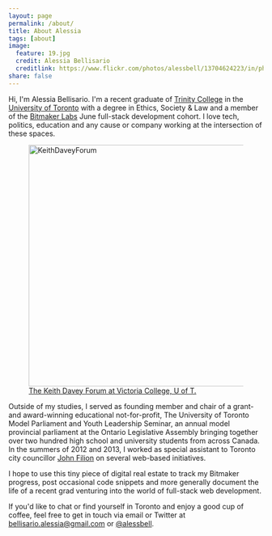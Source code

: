 ```yaml
---
layout: page
permalink: /about/
title: About Alessia
tags: [about]
image:
  feature: 19.jpg
  credit: Alessia Bellisario
  creditlink: https://www.flickr.com/photos/alessbell/13704624223/in/photostream/
share: false
---
```


Hi, I'm Alessia Bellisario. I'm a recent graduate of [Trinity College](http://www.trinity.utoronto.ca/) in the [University of Toronto](http://www.utoronto.ca/) with a degree in Ethics, Society & Law  and a member of the [Bitmaker Labs](http://bitmakerlabs.com/) June full-stack development cohort. I love tech, politics, education and any cause or company working at the intersection of these spaces. 

<figure>
<a href="https://www.flickr.com/photos/alessbell/14071442237" title="KeithDaveyForum by Alessia Bellisario, on Flickr"><img src="https://farm4.staticflickr.com/3694/14071442237_d25ec73d80_z.jpg" width="640" height="478" alt="KeithDaveyForum"></a><figcaption><a href="https://farm4.staticflickr.com/3694/14071442237_d25ec73d80_z.jpg" title="Keith Davey Forum, University of Toronto">The Keith Davey Forum at Victoria College, U of T.</a></figcaption>
</figure>

Outside of my studies, I served as founding member and chair of a grant- and award-winning educational not-for-profit, The University of Toronto Model Parliament and Youth Leadership Seminar, an annual model provincial parliament at the Ontario Legislative Assembly bringing together over two hundred high school and university students from across Canada. In the summers of 2012 and 2013, I worked as special assistant to Toronto city councillor [John Filion](http://johnfilion.ca) on several web-based initiatives.

I hope to use this tiny piece of digital real estate to track my Bitmaker progress, post occasional code snippets and more generally document the life of a recent grad venturing into the world of full-stack web development.

If you'd like to chat or find yourself in Toronto and enjoy a good cup of coffee, feel free to get in touch via email or Twitter at <bellisario.alessia@gmail.com> or [@alessbell](http://twitter.com/alessbell).